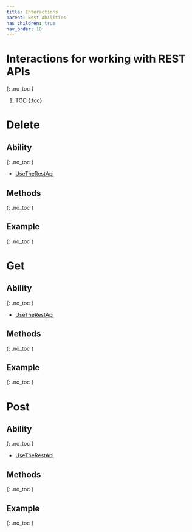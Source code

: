 ```yaml
---
title: Interactions
parent: Rest Abilities
has_children: true
nav_order: 10
---
```


# Interactions for working with REST APIs
{: .no_toc }

1. TOC
{:toc}

# Delete

## Ability
{: .no_toc }

- [UseTheRestApi](../../abilities/USE_THE_REST_API.md)

## Methods
{: .no_toc }

## Example
{: .no_toc }

# Get

## Ability
{: .no_toc }

- [UseTheRestApi](../../abilities/USE_THE_REST_API.md)

## Methods
{: .no_toc }

## Example
{: .no_toc }

# Post

## Ability
{: .no_toc }

- [UseTheRestApi](../../abilities/USE_THE_REST_API.md)

## Methods
{: .no_toc }

## Example
{: .no_toc }
